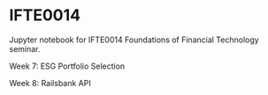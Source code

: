 # IFTE0014

Jupyter notebook for IFTE0014 Foundations of Financial Technology seminar.

Week 7: ESG Portfolio Selection

Week 8: Railsbank API
